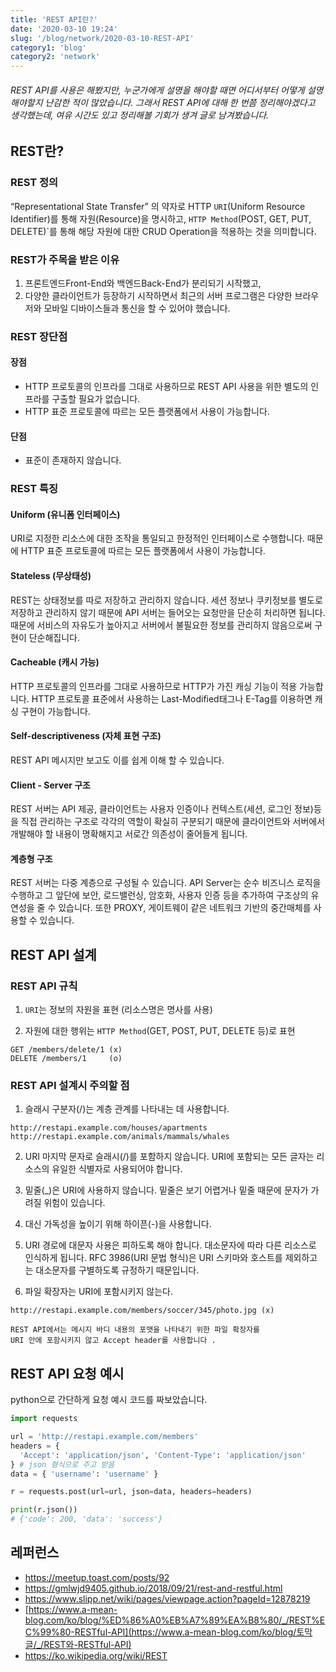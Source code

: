 ```yaml
---
title: 'REST API란?'
date: '2020-03-10 19:24'
slug: '/blog/network/2020-03-10-REST-API'
category1: 'blog'
category2: 'network'
---
```


###### REST API를 사용은 해봤지만, 누군가에게 설명을 해야할 때면 어디서부터 어떻게 설명해야할지 난감한 적이 많았습니다. 그래서 REST API에 대해 한 번쯤 정리해야겠다고 생각했는데, 여유 시간도 있고 정리해볼 기회가 생겨 글로 남겨봤습니다.

<!-- end -->

## REST란?

### REST 정의

“Representational State Transfer” 의 약자로 HTTP `URI`(Uniform Resource Identifier)를 통해 자원(Resource)을 명시하고, `HTTP Method`(POST, GET, PUT, DELETE)`를 통해 해당 자원에 대한 CRUD Operation을 적용하는 것을 의미합니다.



### REST가 주목을 받은 이유

1. 프론트엔드Front-End와 백엔드Back-End가 분리되기 시작했고,
2. 다양한 클라이언트가 등장하기 시작하면서 최근의 서버 프로그램은 다양한 브라우저와 모바일 디바이스들과 통신을 할 수 있어야  했습니다.



### REST 장단점

#### 장점

- HTTP 프로토콜의 인프라를 그대로 사용하므로 REST API 사용을 위한 별도의 인프라를 구출할 필요가 없습니다.
- HTTP 표준 프로토콜에 따르는 모든 플랫폼에서 사용이 가능합니다.

#### 단점

- 표준이 존재하지 않습니다.



### REST 특징

#### Uniform (유니폼 인터페이스)

URI로 지정한 리소스에 대한 조작을 통일되고 한정적인 인터페이스로 수행합니다. 때문에 HTTP 표준 프로토콜에 따르는 모든 플랫폼에서 사용이 가능합니다.

#### Stateless (무상태성)

REST는 상태정보를 따로 저장하고 관리하지 않습니다. 세션 정보나 쿠키정보를 별도로 저장하고 관리하지 않기 때문에 API 서버는 들어오는 요청만을 단순히 처리하면 됩니다. 때문에 서비스의 자유도가 높아지고 서버에서 불필요한 정보를 관리하지 않음으로써 구현이 단순해집니다.

#### Cacheable (캐시 가능)

HTTP 프로토콜의 인프라를 그대로 사용하므로 HTTP가 가진 캐싱 기능이 적용 가능합니다. HTTP 프로토콜 표준에서 사용하는 Last-Modified태그나 E-Tag를 이용하면 캐싱 구현이 가능합니다.

#### Self-descriptiveness (자체 표현 구조)

REST API 메시지만 보고도 이를 쉽게 이해 할 수 있습니다.

#### Client - Server 구조

REST 서버는 API 제공, 클라이언트는 사용자 인증이나 컨텍스트(세션, 로그인 정보)등을 직접 관리하는 구조로 각각의 역할이 확실히 구분되기 때문에 클라이언트와 서버에서 개발해야 할 내용이 명확해지고 서로간 의존성이 줄어들게 됩니다.

#### 계층형 구조

REST 서버는 다중 계층으로 구성될 수 있습니다. API Server는 순수 비즈니스 로직을 수행하고 그 앞단에 보안, 로드밸런싱, 암호화, 사용자 인증 등을 추가하여 구조상의 유연성을 줄 수 있습니다. 또한 PROXY, 게이트웨이 같은 네트워크 기반의 중간매체를 사용할 수 있습니다.





## REST API 설계

### REST API 규칙

1. `URI`는 정보의 자원을 표현 (리소스명은 명사를 사용)

2. 자원에 대한 행위는 `HTTP Method`(GET, POST, PUT, DELETE 등)로 표현

```
GET /members/delete/1 (x)
DELETE /members/1     (o)
```



### REST API 설계시 주의할 점

1. 슬래시 구분자(/)는 계층 관계를 나타내는 데 사용합니다.

```
http://restapi.example.com/houses/apartments
http://restapi.example.com/animals/mammals/whales
```

2. URI 마지막 문자로 슬래시(/)를 포함하지 않습니다. URI에 포함되는 모든 글자는 리소스의 유일한 식별자로 사용되어야 합니다.
3. 밑줄(_)은 URI에 사용하지 않습니다. 밑줄은 보기 어렵거나 밑줄 때문에 문자가 가려질 위험이 있습니다.
4. 대신 가독성을 높이기 위해 하이픈(-)을 사용합니다.

5. URI 경로에 대문자 사용은 피하도록 해야 합니다. 대소문자에 따라 다른 리소스로 인식하게 됩니다. RFC 3986(URI 문법 형식)은 URI 스키마와 호스트를 제외하고는 대소문자를 구별하도록 규정하기 때문입니다.

6. 파일 확장자는 URI에 포함시키지 않는다.

```
http://restapi.example.com/members/soccer/345/photo.jpg (x)

REST API에서는 메시지 바디 내용의 포맷을 나타내기 위한 파일 확장자를 
URI 안에 포함시키지 않고 Accept header를 사용합니다 .
```





## REST API 요청 예시

python으로 간단하게 요청 예시 코드를 짜보았습니다. 

```python
import requests

url = 'http://restapi.example.com/members'
headers = { 
  'Accept': 'application/json', 'Content-Type': 'application/json' 
} # json 형식으로 주고 받음
data = { 'username': 'username' }

r = requests.post(url=url, json=data, headers=headers)

print(r.json()) 
# {'code': 200, 'data': 'success'}
```





## 레퍼런스

- https://meetup.toast.com/posts/92
- https://gmlwjd9405.github.io/2018/09/21/rest-and-restful.html
- https://www.slipp.net/wiki/pages/viewpage.action?pageId=12878219
- [https://www.a-mean-blog.com/ko/blog/%ED%86%A0%EB%A7%89%EA%B8%80/_/REST%EC%99%80-RESTful-API](https://www.a-mean-blog.com/ko/blog/토막글/_/REST와-RESTful-API)
- https://ko.wikipedia.org/wiki/REST
